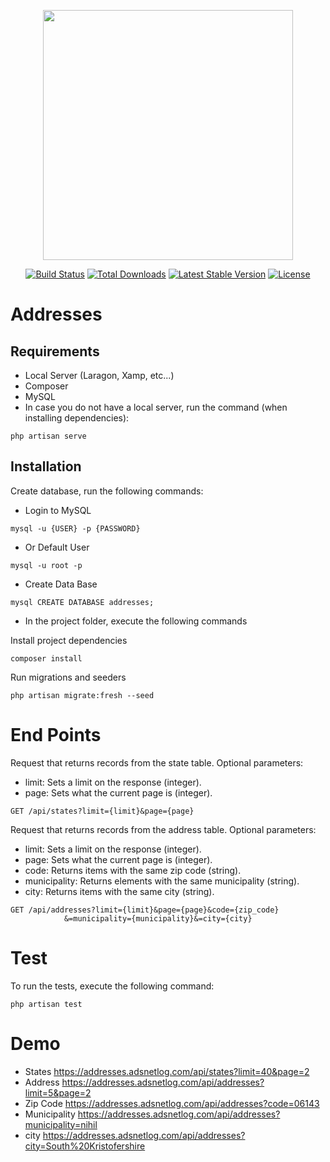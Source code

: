 <p align="center"><a href="https://laravel.com" target="_blank"><img src="https://raw.githubusercontent.com/laravel/art/master/logo-lockup/5%20SVG/2%20CMYK/1%20Full%20Color/laravel-logolockup-cmyk-red.svg" width="400"></a></p>

<p align="center">
<a href="https://travis-ci.org/laravel/framework"><img src="https://travis-ci.org/laravel/framework.svg" alt="Build Status"></a>
<a href="https://packagist.org/packages/laravel/framework"><img src="https://img.shields.io/packagist/dt/laravel/framework" alt="Total Downloads"></a>
<a href="https://packagist.org/packages/laravel/framework"><img src="https://img.shields.io/packagist/v/laravel/framework" alt="Latest Stable Version"></a>
<a href="https://packagist.org/packages/laravel/framework"><img src="https://img.shields.io/packagist/l/laravel/framework" alt="License"></a>
</p>

# Addresses
## Requirements
- Local Server (Laragon, Xamp, etc...)
- Composer
- MySQL
- In case you do not have a local server, run the command (when installing dependencies):
```
php artisan serve
```
## Installation
Create database, run the following commands:
- Login to MySQL
```
mysql -u {USER} -p {PASSWORD}
```
- Or Default User
```
mysql -u root -p

```
- Create Data Base
```
mysql CREATE DATABASE addresses;
```
- In the project folder, execute the following commands

Install project dependencies
```
composer install
```

Run migrations and seeders
```
php artisan migrate:fresh --seed
```

# End Points
Request that returns records from the state table.
Optional parameters:
- limit: Sets a limit on the response (integer).
- page: Sets what the current page is (integer).
```
GET /api/states?limit={limit}&page={page}
```


Request that returns records from the address table.
Optional parameters:
- limit: Sets a limit on the response (integer).
- page: Sets what the current page is (integer).
- code: Returns items with the same zip code (string).
- municipality: Returns elements with the same municipality (string).
- city: Returns items with the same city (string).
```
GET /api/addresses?limit={limit}&page={page}&code={zip_code}
            &=municipality={municipality}&=city={city}
```


# Test
To run the tests, execute the following command:
```
php artisan test
```

# Demo
- States
https://addresses.adsnetlog.com/api/states?limit=40&page=2
- Address
https://addresses.adsnetlog.com/api/addresses?limit=5&page=2
- Zip Code
https://addresses.adsnetlog.com/api/addresses?code=06143
- Municipality
https://addresses.adsnetlog.com/api/addresses?municipality=nihil
- city
  https://addresses.adsnetlog.com/api/addresses?city=South%20Kristofershire

